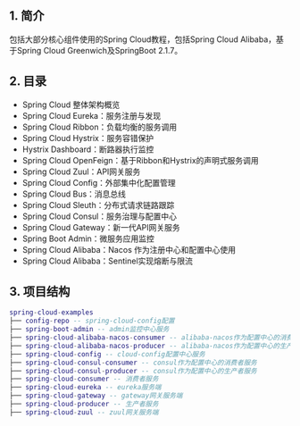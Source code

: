 ## 1. 简介
包括大部分核心组件使用的Spring Cloud教程，包括Spring Cloud Alibaba，基于Spring Cloud Greenwich及SpringBoot 2.1.7。
## 2. 目录
- Spring Cloud 整体架构概览
- Spring Cloud Eureka：服务注册与发现
- Spring Cloud Ribbon：负载均衡的服务调用
- Spring Cloud Hystrix：服务容错保护
- Hystrix Dashboard：断路器执行监控
- Spring Cloud OpenFeign：基于Ribbon和Hystrix的声明式服务调用
- Spring Cloud Zuul：API网关服务
- Spring Cloud Config：外部集中化配置管理
- Spring Cloud Bus：消息总线
- Spring Cloud Sleuth：分布式请求链路跟踪
- Spring Cloud Consul：服务治理与配置中心
- Spring Cloud Gateway：新一代API网关服务
- Spring Boot Admin：微服务应用监控
- Spring Cloud Alibaba：Nacos 作为注册中心和配置中心使用
- Spring Cloud Alibaba：Sentinel实现熔断与限流
## 3. 项目结构
``` lua
spring-cloud-examples
├── config-repo -- spring-cloud-config配置
├── spring-boot-admin -- admin监控中心服务
├── spring-cloud-alibaba-nacos-consumer -- alibaba-nacos作为配置中心的消费者服务
├── spring-cloud-alibaba-nacos-producer -- alibaba-nacos作为配置中心的生产者服务
├── spring-cloud-config -- cloud-config配置中心服务
├── spring-cloud-consul-consumer -- consul作为配置中心的消费者服务
├── spring-cloud-consul-producer -- consul作为配置中心的生产者服务
├── spring-cloud-consumer -- 消费者服务
├── spring-cloud-eureka -- eureka服务端
├── spring-cloud-gateway -- gateway网关服务端
├── spring-cloud-producer -- 生产者服务
├── spring-cloud-zuul -- zuul网关服务端
```